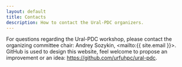 ```yaml
---
layout: default
title: Contacts
description: How to contact the Ural-PDC organizers.
---
```


For questions regarding the Ural-PDC workshop, please contact the organizing committee chair: Andrey Sozykin, <mailto:{{ site.email }}>. GitHub is used to design this website, feel welcome to propose an improvement or an idea: <https://github.com/urfuhpc/ural-pdc>.
